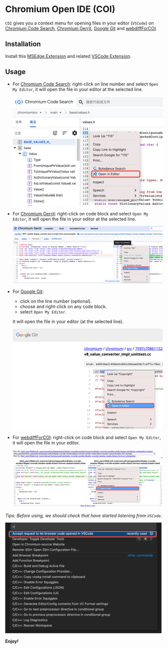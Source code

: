 # Chromium Open IDE (COI)

`COI` gives you a context menu for opening files in your editor (`VSCode`) on
[Chromium Code Search](https://source.chromium.org),
[Chromium Gerrit](https://chromium-review.googlesource.com),
[Google Git](https://chromium.googlesource.com) and
[webdiffForCOI](https://pypi.org/project/webdiffForCOI).

## Installation

Install this [MSEdge Extension](https://microsoftedge.microsoft.com/addons/detail/chromium-open-ide/ggfoollpnfolfaejalpiihpobcpbegkl) and related [VSCode Extension](https://marketplace.visualstudio.com/items?itemName=FangzhenSong.chromium-source-opener).

## Usage

- For [Chromium Code Search](https://source.chromium.org): right-click on line number and select `Open My Editor`, 
it will open the file in your editor at the selected line.

    <img src="images/COI01.png" onerror="this.onerror=null; this.remove();" alt="COI01.png" width="500"/>

- For [Chromium Gerrit](https://chromium-review.googlesource.com): right-click on code block and select `Open My Editor`, 
it will open the file in your editor at the selected line.

    <img src="images/COI02.png" onerror="this.onerror=null; this.remove();" alt="COI02.png" width="500"/>

- For [Google Git](https://chromium.googlesource.com):

    - click on the line number (optional).
    - choose and right-click on any code block.
    - select `Open My Editor`.

    It will open the file in your editor (at the selected line).

    <img src="images/COI03.png" onerror="this.onerror=null; this.remove();" alt="COI03.png" width="500"/>

- For [webdiffForCOI](https://pypi.org/project/webdiffForCOI): right-click on code block and select `Open My Editor`,
it will open the file in your editor.

    <img src="images/COI04.png" onerror="this.onerror=null; this.remove();" alt="COI04.png" width="500"/>
    
*Tips: Before using, we should check that have started listening from `VSCode`.*

<img src="images/COI-Tips.png" onerror="this.onerror=null; this.remove();" alt="COI-Tips.png" width="500"/>

**Enjoy!**
